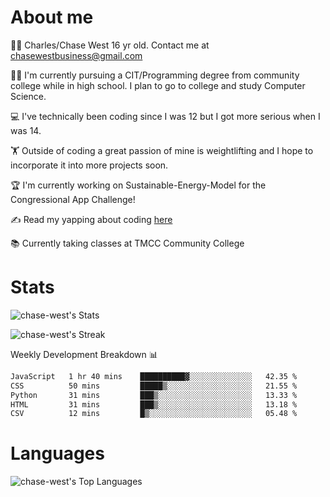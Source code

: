 # About me
🙋‍♂️ Charles/Chase West 16 yr old. Contact me at chasewestbusiness@gmail.com

👨‍🎓 I'm currently pursuing a CIT/Programming degree from community college
while in high school. I plan to go to college and study Computer Science. 

💻 I've technically been coding since I was 12 but
I got more serious when I was 14. 

🏋️ Outside of coding a great passion of mine is weightlifting
and I hope to incorporate it into more projects soon.

🏆 I'm currently working on Sustainable-Energy-Model for the Congressional App Challenge! 

✍️ Read my yapping about coding [here](https://medium.com/@chase-west)

📚 Currently taking classes at TMCC Community College 

# Stats 

![chase-west's Stats](https://github-readme-stats.vercel.app/api?username=chase-west&theme=prussian&show_icons=true&hide_border=false&count_private=true)


![chase-west's Streak](https://github-readme-streak-stats.herokuapp.com/?user=chase-west&theme=prussian&hide_border=false)

Weekly Development Breakdown 📊
<!--START_SECTION:waka-->

```txt
JavaScript   1 hr 40 mins    ██████████▓░░░░░░░░░░░░░░   42.35 %
CSS          50 mins         █████▒░░░░░░░░░░░░░░░░░░░   21.55 %
Python       31 mins         ███▒░░░░░░░░░░░░░░░░░░░░░   13.33 %
HTML         31 mins         ███▒░░░░░░░░░░░░░░░░░░░░░   13.18 %
CSV          12 mins         █▒░░░░░░░░░░░░░░░░░░░░░░░   05.48 %
```

<!--END_SECTION:waka-->


# Languages 
![chase-west's Top Languages](https://github-readme-stats.vercel.app/api/top-langs/?username=chase-west&theme=prussian&show_icons=true&hide_border=false&layout=compact)


